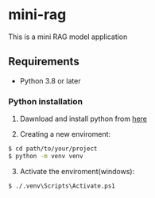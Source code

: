 # mini-rag
This is a mini RAG model application 

## Requirements
 - Python 3.8 or later

### Python installation
1) Dawnload and install python from [here](https://www.python.org/downloads/)

2) Creating a new enviroment:
```bash
$ cd path/to/your/project
$ python -m venv venv
```

3) Activate the enviroment(windows):
```bash
$ ./.venv\Scripts\Activate.ps1
```


